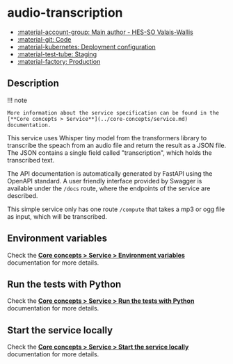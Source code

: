 # audio-transcription

- [:material-account-group: Main author - HES-SO Valais-Wallis](https://www.hes-so.ch/swiss-ai-center/equipe)
- [:material-git: Code](https://github.com/swiss-ai-center/audio-transcription-service)
- [:material-kubernetes: Deployment configuration](https://github.com/swiss-ai-center/audio-transcription/tree/main/kubernetes)
- [:material-test-tube: Staging](https://audio-transcription-swiss-ai-center.kube-ext.isc.heia-fr.ch)
- [:material-factory: Production](https://audio-transcription-service.swiss-ai-center.ch)

## Description

!!! note

    More information about the service specification can be found in the
    [**Core concepts > Service**](../core-concepts/service.md) documentation.

This service uses Whisper tiny model from the transformers library to transcribe
the speach from an audio file and return the result as a JSON file. The JSON
contains a single field called "transcription", which holds the transcribed
text.

The API documentation is automatically generated by FastAPI using the OpenAPI
standard. A user friendly interface provided by Swagger is available under the
`/docs` route, where the endpoints of the service are described.

This simple service only has one route `/compute` that takes a mp3 or ogg file
as input, which will be transcribed.

## Environment variables

Check the
[**Core concepts > Service > Environment variables**](../core-concepts/service.md#environment-variables)
documentation for more details.

## Run the tests with Python

Check the
[**Core concepts > Service > Run the tests with Python**](../core-concepts/service.md#run-the-tests-with-python)
documentation for more details.

## Start the service locally

Check the
[**Core concepts > Service > Start the service locally**](../core-concepts/service.md#start-the-service-locally)
documentation for more details.
